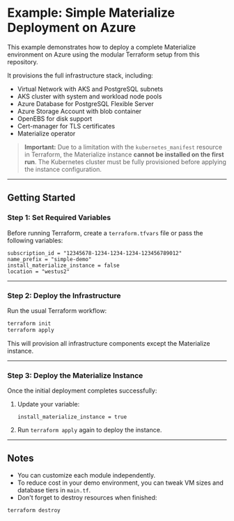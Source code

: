 # Example: Simple Materialize Deployment on Azure

This example demonstrates how to deploy a complete Materialize environment on Azure using the modular Terraform setup from this repository.

It provisions the full infrastructure stack, including:
- Virtual Network with AKS and PostgreSQL subnets
- AKS cluster with system and workload node pools
- Azure Database for PostgreSQL Flexible Server
- Azure Storage Account with blob container
- OpenEBS for disk support
- Cert-manager for TLS certificates
- Materialize operator

> **Important:**
> Due to a limitation with the `kubernetes_manifest` resource in Terraform, the Materialize instance **cannot be installed on the first run**. The Kubernetes cluster must be fully provisioned before applying the instance configuration.

---

## Getting Started

### Step 1: Set Required Variables

Before running Terraform, create a `terraform.tfvars` file or pass the following variables:

```hcl
subscription_id = "12345678-1234-1234-1234-123456789012"
name_prefix = "simple-demo"
install_materialize_instance = false
location = "westus2"
```

---

### Step 2: Deploy the Infrastructure

Run the usual Terraform workflow:

```bash
terraform init
terraform apply
```

This will provision all infrastructure components except the Materialize instance.

---

### Step 3: Deploy the Materialize Instance

Once the initial deployment completes successfully:

1. Update your variable:

   ```hcl
   install_materialize_instance = true
   ```

2. Run `terraform apply` again to deploy the instance.

---

## Notes

* You can customize each module independently.
* To reduce cost in your demo environment, you can tweak VM sizes and database tiers in `main.tf`.
* Don't forget to destroy resources when finished:

```bash
terraform destroy
```
